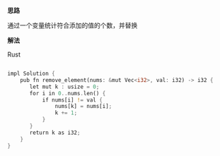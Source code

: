**思路**

通过一个变量统计符合添加的值的个数，并替换

**解法**

Rust

```rust

impl Solution {
    pub fn remove_element(nums: &mut Vec<i32>, val: i32) -> i32 {
       let mut k : usize = 0;
       for i in 0..nums.len() {
           if nums[i] != val {
               nums[k] = nums[i];
               k += 1;
           }
       }
       return k as i32;
    }
}
```